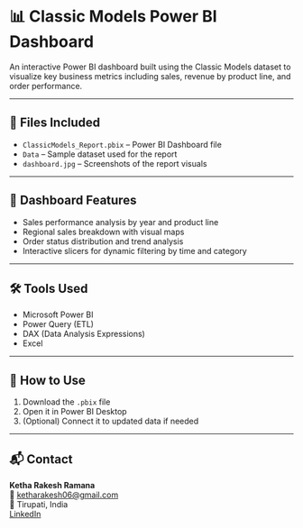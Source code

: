 # 📊 Classic Models Power BI Dashboard

An interactive Power BI dashboard built using the Classic Models dataset to visualize key business metrics including sales, revenue by product line, and order performance.

---

## 📁 Files Included
- `ClassicModels_Report.pbix` – Power BI Dashboard file
- `Data` – Sample dataset used for the report
- `dashboard.jpg` – Screenshots of the report visuals


---

## 🚀 Dashboard Features
- Sales performance analysis by year and product line
- Regional sales breakdown with visual maps
- Order status distribution and trend analysis
- Interactive slicers for dynamic filtering by time and category

---

## 🛠 Tools Used
- Microsoft Power BI
- Power Query (ETL)
- DAX (Data Analysis Expressions)
- Excel

---

## 📌 How to Use
1. Download the `.pbix` file
2. Open it in Power BI Desktop
3. (Optional) Connect it to updated data if needed

---

## 📬 Contact
**Ketha Rakesh Ramana**  
📧 ketharakesh06@gmail.com  
📍 Tirupati, India  
[LinkedIn](https://www.linkedin.com/in/ketharakesh)
